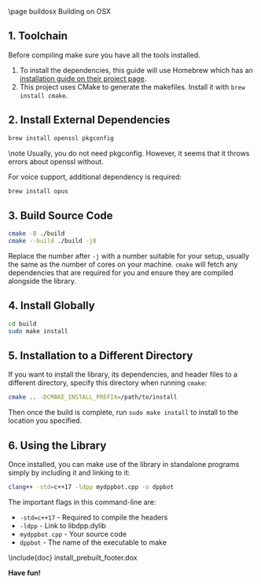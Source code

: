 \page buildosx Building on OSX

## 1. Toolchain

Before compiling make sure you have all the tools installed.

1. To install the dependencies, this guide will use Homebrew which has an [installation guide on their project page](https://brew.sh/).
2. This project uses CMake to generate the makefiles. Install it with `brew install cmake`.

## 2. Install External Dependencies

```bash
brew install openssl pkgconfig
```

\note Usually, you do not need pkgconfig. However, it seems that it throws errors about openssl without.

For voice support, additional dependency is required:

```bash
brew install opus
```

## 3. Build Source Code

```bash
cmake -B ./build
cmake --build ./build -j8
```

Replace the number after `-j` with a number suitable for your setup, usually the same as the number of cores on your machine. `cmake` will fetch any dependencies that are required for you and ensure they are compiled alongside the library.

## 4. Install Globally

```bash
cd build
sudo make install
```

## 5. Installation to a Different Directory

If you want to install the library, its dependencies, and header files to a different directory, specify this directory when running `cmake`:

```bash
cmake .. -DCMAKE_INSTALL_PREFIX=/path/to/install
```

Then once the build is complete, run `sudo make install` to install to the location you specified.

## 6. Using the Library

Once installed, you can make use of the library in standalone programs simply by including it and linking to it:

```bash
clang++ -std=c++17 -ldpp mydppbot.cpp -o dppbot
```

The important flags in this command-line are:

* `-std=c++17` - Required to compile the headers
* `-ldpp` - Link to libdpp.dylib
* `mydppbot.cpp` - Your source code
* `dppbot` - The name of the executable to make

\include{doc} install_prebuilt_footer.dox

**Have fun!**
